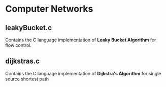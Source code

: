 # Computer Networks

## leakyBucket.c 
Contains the C language implementation of  **Leaky Bucket Algorithm**  for flow control.

## dijkstras.c 
Contains the C language implementation of  **Dijkstra's Algorithm**  for single source shortest path
